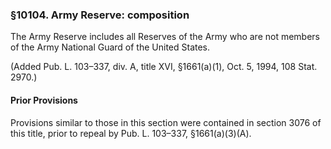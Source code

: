 ### §10104. Army Reserve: composition ###

The Army Reserve includes all Reserves of the Army who are not members of the Army National Guard of the United States.

(Added Pub. L. 103–337, div. A, title XVI, §1661(a)(1), Oct. 5, 1994, 108 Stat. 2970.)

#### Prior Provisions ####

Provisions similar to those in this section were contained in section 3076 of this title, prior to repeal by Pub. L. 103–337, §1661(a)(3)(A).